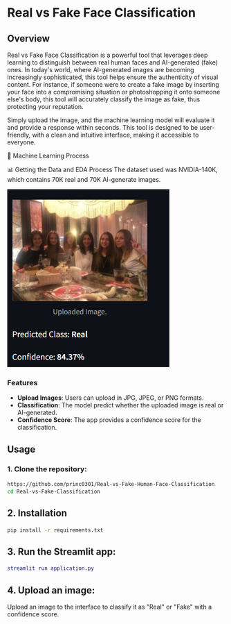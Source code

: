 # Real vs Fake Face Classification

## Overview

Real vs Fake Face Classification is a powerful tool that leverages deep learning to distinguish between real human faces and AI-generated (fake) ones. In today's world, where AI-generated images are becoming increasingly sophisticated, this tool helps ensure the authenticity of visual content. For instance, if someone were to create a fake image by inserting your face into a compromising situation or photoshopping it onto someone else's body, this tool will accurately classify the image as fake, thus protecting your reputation.

Simply upload the image, and the machine learning model will evaluate it and provide a response within seconds. This tool is designed to be user-friendly, with a clean and intuitive interface, making it accessible to everyone.

🤖 Machine Learning Process

📊 Getting the Data and EDA Process
The dataset used was NVIDIA-140K, which contains 70K real and 70K AI-generate images.

![Alt text](img-1.png)

### Features

- **Upload Images**: Users can upload in JPG, JPEG, or PNG formats.
- **Classification**: The model predict whether the uploaded image is real or AI-generated.
- **Confidence Score**: The app provides a confidence score for the classification.

## Usage

### 1. Clone the repository:
```bash
https://github.com/princ0301/Real-vs-Fake-Human-Face-Classification
cd Real-vs-Fake-Classification
```

## 2. Installation
```bash
pip install -r requirements.txt
```

## 3. Run the Streamlit app:
```gd
streamlit run application.py
```
## 4. Upload an image:
Upload an image to the interface to classify it as "Real" or "Fake" with a confidence score.
